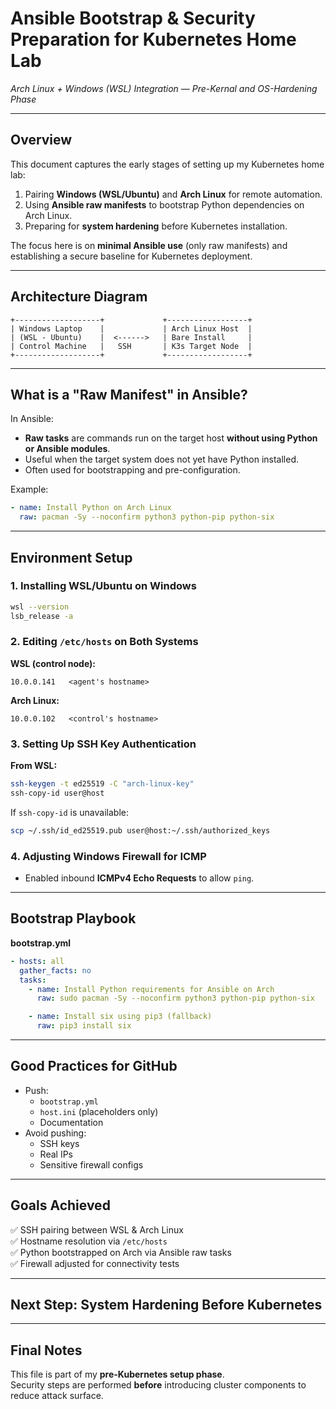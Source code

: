 # Ansible Bootstrap & Security Preparation for Kubernetes Home Lab
*Arch Linux + Windows (WSL) Integration — Pre-Kernal and OS-Hardening Phase*

---

## Overview
This document captures the early stages of setting up my Kubernetes home lab:
1. Pairing **Windows (WSL/Ubuntu)** and **Arch Linux** for remote automation.
2. Using **Ansible raw manifests** to bootstrap Python dependencies on Arch Linux.
3. Preparing for **system hardening** before Kubernetes installation.

The focus here is on **minimal Ansible use** (only raw manifests) and establishing a secure baseline for Kubernetes deployment.

---

## Architecture Diagram

```plaintext
+-------------------+             +------------------+
| Windows Laptop    |             | Arch Linux Host  |
| (WSL - Ubuntu)    |  <------>   | Bare Install     |
| Control Machine   |   SSH       | K3s Target Node  |
+-------------------+             +------------------+
```

---

## What is a "Raw Manifest" in Ansible?
In Ansible:
- **Raw tasks** are commands run on the target host **without using Python or Ansible modules**.
- Useful when the target system does not yet have Python installed.
- Often used for bootstrapping and pre-configuration.

Example:
```yaml
- name: Install Python on Arch Linux
  raw: pacman -Sy --noconfirm python3 python-pip python-six
```

---

## Environment Setup

### 1. Installing WSL/Ubuntu on Windows
```bash
wsl --version
lsb_release -a
```

### 2. Editing `/etc/hosts` on Both Systems
**WSL (control node):**
```
10.0.0.141   <agent's hostname>
```
**Arch Linux:**
```
10.0.0.102   <control's hostname>
```

### 3. Setting Up SSH Key Authentication
**From WSL:**
```bash
ssh-keygen -t ed25519 -C "arch-linux-key"
ssh-copy-id user@host
```
If `ssh-copy-id` is unavailable:
```bash
scp ~/.ssh/id_ed25519.pub user@host:~/.ssh/authorized_keys
```

### 4. Adjusting Windows Firewall for ICMP
- Enabled inbound **ICMPv4 Echo Requests** to allow `ping`.

---

## Bootstrap Playbook
**bootstrap.yml**
```yaml
- hosts: all
  gather_facts: no
  tasks:
    - name: Install Python requirements for Ansible on Arch
      raw: sudo pacman -Sy --noconfirm python3 python-pip python-six

    - name: Install six using pip3 (fallback)
      raw: pip3 install six
```

---

## Good Practices for GitHub
- Push:
  - `bootstrap.yml`
  - `host.ini` (placeholders only)
  - Documentation
- Avoid pushing:
  - SSH keys
  - Real IPs
  - Sensitive firewall configs

---

## Goals Achieved
✅ SSH pairing between WSL & Arch Linux  
✅ Hostname resolution via `/etc/hosts`  
✅ Python bootstrapped on Arch via Ansible raw tasks  
✅ Firewall adjusted for connectivity tests  

---

## Next Step: System Hardening Before Kubernetes


---

## Final Notes
This file is part of my **pre-Kubernetes setup phase**.  
Security steps are performed **before** introducing cluster components to reduce attack surface.

